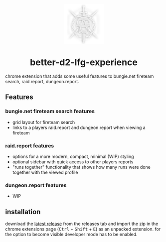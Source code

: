 <div align="center">
    <a href="https://github.com/Tecanite/better-d2-lfg-experience/">
    <img src="./.github/assets/480.png" width="128" height="128">
    </a>
    <h1>better-d2-lfg-experience</h1>
</div>

chrome extension that adds some useful features to bungie.net fireteam search, raid.report, dungeon.report.

## Features
### bungie.net fireteam search features
- grid layout for fireteam search
- links to a players raid.report and dungeon.report when viewing a fireteam

### raid.report features
- options for a more modern, compact, minimal (WIP) styling
- optional sidebar with quick access to other players reports
- "runs together" functionality that shows how many runs were done together with the viewed profile

### dungeon.report features
- WIP

## installation
download the [latest release](https://github.com/Tecanite/better-d2-lfg-experience/releases/latest) from the releases tab and import the zip in the chrome extensions page (<kbd>Ctrl</kbd> + <kbd>Shift</kbd> + <kbd>E</kbd>) as an unpacked extension.
for the option to become visible developer mode has to be enabled.


